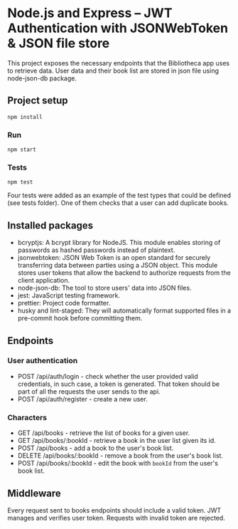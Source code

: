 # Node.js and Express – JWT Authentication with JSONWebToken & JSON file store

This project exposes the necessary endpoints that the Bibliotheca app uses to retrieve data. User data and their book list are stored in json file using node-json-db package.

## Project setup

```
npm install
```

### Run

```
npm start
```

### Tests

```
npm test
```

Four tests were added as an example of the test types that could be defined (see tests folder).
One of them checks that a user can add duplicate books.

## Installed packages

- bcryptjs: A bcrypt library for NodeJS. This module enables storing of passwords as hashed passwords instead of plaintext.
- jsonwebtoken: JSON Web Token is an open standard for securely transferring data between parties using a JSON object. This module stores user tokens that allow the backend to authorize requests from the client application.
- node-json-db: The tool to store users' data into JSON files.
- jest: JavaScript testing framework.
- prettier: Project code formatter.
- husky and lint-staged: They will automatically format supported files in a pre-commit hook before committing them.

## Endpoints

### User authentication

- POST /api/auth/login - check whether the user provided valid credentials, in such case, a token is generated.
  That token should be part of all the requests the user sends to the api.
- POST /api/auth/register - create a new user.

### Characters

- GET /api/books - retrieve the list of books for a given user.
- GET /api/books/:bookId - retrieve a book in the user list given its id.
- POST /api/books - add a book to the user's book list.
- DELETE /api/books/:bookId - remove a book from the user's book list.
- POST /api/books/:bookId - edit the book with `bookId` from the user's book list.

## Middleware

Every request sent to books endpoints should include a valid token.
JWT manages and verifies user token. Requests with invalid token are rejected.
